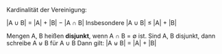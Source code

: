 Kardinalität der Vereinigung: 

|A ∪ B| = |A| + |B| − |A ∩ B| Insbesondere |A ∪ B| ≤ |A| + |B| 

Mengen A, B heißen **disjunkt**, wenn A ∩ B = ∅ ist. 
Sind A, B disjunkt, dann schreibe A ⊎ B für A ∪ B Dann gilt: |A ⊎ B| = |A| + |B|
